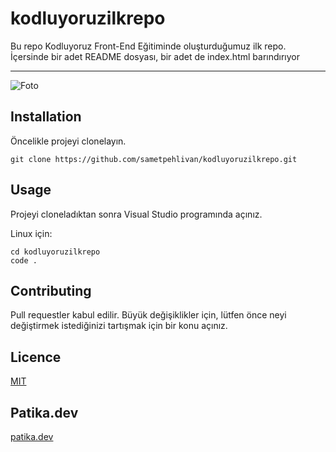 # kodluyoruzilkrepo
Bu repo Kodluyoruz Front-End Eğitiminde oluşturduğumuz ilk repo. İçersinde bir adet README dosyası, bir adet de index.html barındırıyor
*****************************************************
![Foto](/kodluyoruzilkrepo/image.png)
## Installation


Öncelikle projeyi clonelayın.

```
git clone https://github.com/sametpehlivan/kodluyoruzilkrepo.git
```

## Usage


Projeyi cloneladıktan sonra Visual Studio programında açınız.

Linux için:
```
cd kodluyoruzilkrepo
code .
```

## Contributing


Pull requestler kabul edilir. Büyük değişiklikler için, lütfen önce neyi değiştirmek istediğinizi tartışmak için bir konu açınız.

## Licence 


[MIT](https://choosealicense.com/licenses/mit/)

## Patika.dev


[patika.dev](https://www.patika.dev)